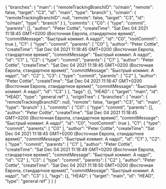 {
  "branches": {
    "main": {
      "remoteTrackingBranchID": "o/main",
      "remote": false,
      "target": "C3",
      "id": "main",
      "type": "branch"
    },
    "o/main": {
      "remoteTrackingBranchID": null,
      "remote": false,
      "target": "C3",
      "id": "o/main",
      "type": "branch"
    }
  },
  "commits": {
    "C0": {
      "type": "commit",
      "parents": [],
      "author": "Peter Cottle",
      "createTime": "Sat Dec 04 2021 11:18:45 GMT+0200 (Восточная Европа, стандартное время)",
      "commitMessage": "Быстрый коммит. А надо!",
      "id": "C0",
      "rootCommit": true
    },
    "C1": {
      "type": "commit",
      "parents": [
        "C0"
      ],
      "author": "Peter Cottle",
      "createTime": "Sat Dec 04 2021 11:18:45 GMT+0200 (Восточная Европа, стандартное время)",
      "commitMessage": "Быстрый коммит. А надо!",
      "id": "C1"
    },
    "C2": {
      "type": "commit",
      "parents": [
        "C1"
      ],
      "author": "Peter Cottle",
      "createTime": "Sat Dec 04 2021 11:18:45 GMT+0200 (Восточная Европа, стандартное время)",
      "commitMessage": "Быстрый коммит. А надо!",
      "id": "C2"
    },
    "C3": {
      "type": "commit",
      "parents": [
        "C2"
      ],
      "author": "Peter Cottle",
      "createTime": "Sat Dec 04 2021 11:18:47 GMT+0200 (Восточная Европа, стандартное время)",
      "commitMessage": "Быстрый коммит. А надо!",
      "id": "C3"
    }
  },
  "tags": {},
  "HEAD": {
    "target": "main",
    "id": "HEAD",
    "type": "general ref"
  },
  "originTree": {
    "branches": {
      "main": {
        "remoteTrackingBranchID": null,
        "remote": false,
        "target": "C3",
        "id": "main",
        "type": "branch"
      }
    },
    "commits": {
      "C0": {
        "type": "commit",
        "parents": [],
        "author": "Peter Cottle",
        "createTime": "Sat Dec 04 2021 11:18:45 GMT+0200 (Восточная Европа, стандартное время)",
        "commitMessage": "Быстрый коммит. А надо!",
        "id": "C0",
        "rootCommit": true
      },
      "C1": {
        "type": "commit",
        "parents": [
          "C0"
        ],
        "author": "Peter Cottle",
        "createTime": "Sat Dec 04 2021 11:18:45 GMT+0200 (Восточная Европа, стандартное время)",
        "commitMessage": "Быстрый коммит. А надо!",
        "id": "C1"
      },
      "C2": {
        "type": "commit",
        "parents": [
          "C1"
        ],
        "author": "Peter Cottle",
        "createTime": "Sat Dec 04 2021 11:18:49 GMT+0200 (Восточная Европа, стандартное время)",
        "commitMessage": "Быстрый коммит. А надо!",
        "id": "C2"
      },
      "C3": {
        "type": "commit",
        "parents": [
          "C2"
        ],
        "author": "Peter Cottle",
        "createTime": "Sat Dec 04 2021 11:18:50 GMT+0200 (Восточная Европа, стандартное время)",
        "commitMessage": "Быстрый коммит. А надо!",
        "id": "C3"
      }
    },
    "tags": {},
    "HEAD": {
      "target": "main",
      "id": "HEAD",
      "type": "general ref"
    }
  }
}
